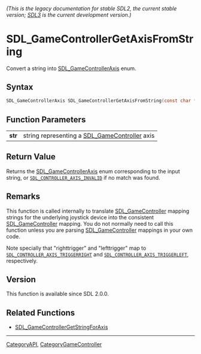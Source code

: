 ###### (This is the legacy documentation for stable SDL2, the current stable version; [SDL3](https://wiki.libsdl.org/SDL3/) is the current development version.)
# SDL_GameControllerGetAxisFromString

Convert a string into [SDL_GameControllerAxis](SDL_GameControllerAxis) enum.

## Syntax

```c
SDL_GameControllerAxis SDL_GameControllerGetAxisFromString(const char *str);

```

## Function Parameters

|             |                                                                     |
| ----------- | ------------------------------------------------------------------- |
| **str**     | string representing a [SDL_GameController](SDL_GameController) axis |

## Return Value

Returns the [SDL_GameControllerAxis](SDL_GameControllerAxis) enum
corresponding to the input string, or
[`SDL_CONTROLLER_AXIS_INVALID`](SDL_CONTROLLER_AXIS_INVALID) if no match
was found.

## Remarks

This function is called internally to translate
[SDL_GameController](SDL_GameController) mapping strings for the underlying
joystick device into the consistent
[SDL_GameController](SDL_GameController) mapping. You do not normally need
to call this function unless you are parsing
[SDL_GameController](SDL_GameController) mappings in your own code.

Note specially that "righttrigger" and "lefttrigger" map to
[`SDL_CONTROLLER_AXIS_TRIGGERRIGHT`](SDL_CONTROLLER_AXIS_TRIGGERRIGHT) and
[`SDL_CONTROLLER_AXIS_TRIGGERLEFT`](SDL_CONTROLLER_AXIS_TRIGGERLEFT),
respectively.

## Version

This function is available since SDL 2.0.0.

## Related Functions

* [SDL_GameControllerGetStringForAxis](SDL_GameControllerGetStringForAxis)

----
[CategoryAPI](CategoryAPI), [CategoryGameController](CategoryGameController)



